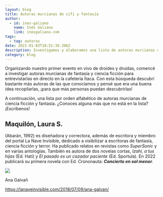 ```yaml
---
layout: blog
title: Autoras murcianas de cifi y fantasía
author:
  - id: ines-galiano
    name: Inés Galiano
    link: inesgaliano.com
tags:
  - tag: autoras
date: 2021-01-03T18:51:39.396Z
description: Investigamos y elaboramos una lista de autoras murcianas de cifi y fantasía
category: blog
---
```

Organizando nuestro primer evento en vivo de droides y druidas, comencé a investigar autoras murcianas de fantasía y ciencia ficción para entrevistarlas en directo en la cafetería Ítaca. Con esta búsqueda descubrí bastante más autoras de las que conocíamos y pensé que era una buena idea recopilarlas, ¡para que más personas puedan descubrirlas!

A continuación, una lista por orden alfabético de autoras murcianas de ciencia ficción y fantasía. ¿Conoces alguna más que no está en la lista? ¡Escríbenos!

## Maquilón, Laura S.

(Abarán, 1992) es diseñadora y correctora, además de escritora y miembro del portal La Nave Invisible, dedicado a visibilizar a escritoras de fantasía, ciencia ficción y terror. Ha publicado relatos en revistas como *SuperSonic* y en varias antologías. También es autora de dos novelas cortas, *Izahi, a tus hijas* (Ed. Hati) y *El pasado es un cazador paciente* (Ed. Sportula). En 2022 publicará su primera novela con Ed. Crononauta: ***Concierto en sol menor***.

![](https://lh6.googleusercontent.com/dQFJSjACwDGI3KpnY7EfYIJBHpW9VaXd4bzjbjL2zZRy-krROlub2coAnO8JbvnaAMVu_4edvBwf5C67i5SjZURx1AG5XbtnBBu3gj7C_hjBooz7SjT82WHcr9TAM_M3MXbT85VN)

Ana Galvañ

​​<https://lanaveinvisible.com/2018/07/09/ana-galvan/>